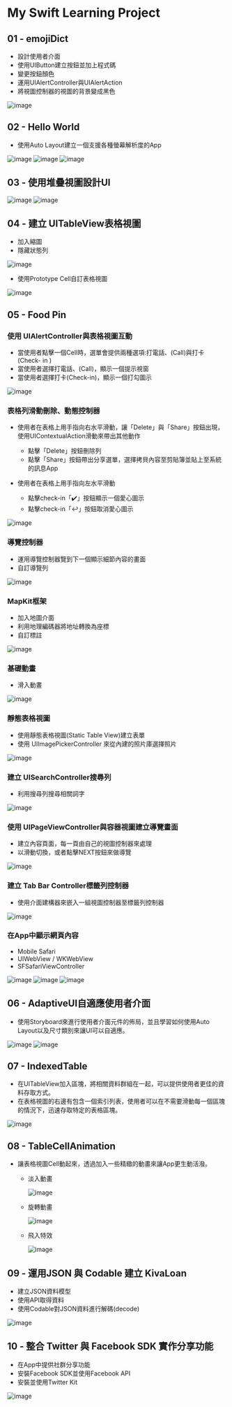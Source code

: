 # My Swift Learning Project

## 01 - emojiDict

* 設計使用者介面
* 使用UIButton建立按鈕並加上程式碼
* 變更按鈕顏色
* 運用UIAlertController與UIAlertAction
* 將視圖控制器的視圖的背景變成黑色

![image](http://g.recordit.co/g8Pz19HTVc.gif)

## 02 - Hello World

* 使用Auto Layout建立一個支援各種螢幕解析度的App

![image](http://g.recordit.co/cNIGuMAKNX.gif)
![image](http://g.recordit.co/eqONhuhUiC.gif)
![image](http://g.recordit.co/HN0vJXzTnt.gif)

## 03 - 使用堆疊視圖設計UI

![image](https://github.com/ArielKoKo/Swift/blob/main/PHOTO%20%26%20GIF/03_StackViewDemo.png)
![image](https://github.com/ArielKoKo/Swift/blob/main/PHOTO%20%26%20GIF/03_Ask%20Me%20Anything.png)

## 04 - 建立 UITableView表格視圖

* 加入縮圖
* 隱藏狀態列

![image](http://g.recordit.co/WD0DfyORda.gif)

* 使用Prototype Cell自訂表格視圖

![image](http://g.recordit.co/lCrTzPlHr2.gif)

## 05 - Food Pin

### 使用 UIAlertController與表格視圖互動
* 當使用者點擊一個Cell時，選單會提供兩種選項:打電話、(Call)與打卡(Check- in )
* 當使用者選擇打電話、(Call)，顯示一個提示視窗
* 當使用者選擇打卡(Check-in)，顯示一個打勾圖示

![image](http://g.recordit.co/nED0m4MsfG.gif)

### 表格列滑動刪除、動態控制器
* 使用者在表格上用手指向右水平滑動，讓「Delete」與「Share」按鈕出現，使用UIContextualAction滑動來帶出其他動作
  * 點擊「Delete」按鈕刪除列
  * 點擊「Share」按鈕帶出分享選單，選擇拷貝內容至剪貼簿並貼上至系統的訊息App

* 使用者在表格上用手指向左水平滑動
  * 點擊check-in「✔️」按鈕顯示一個愛心圖示
  * 點擊check-in「↩」按鈕取消愛心圖示

![image](http://g.recordit.co/IqlUHxMujg.gif)

### 導覽控制器
* 運用導覽控制器覽到下一個顯示細節內容的畫面
* 自訂導覽列

![image](http://g.recordit.co/qE9EUp6pPb.gif)

### MapKit框架
* 加入地圖介面
* 利用地理編碼器將地址轉換為座標
* 自訂標註

![image](http://g.recordit.co/SOc4gSRjDh.gif)

### 基礎動畫
* 滑入動畫

![image](http://g.recordit.co/R1vKXa4fFF.gif)



### 靜態表格視圖
* 使用靜態表格視圖(Static Table View)建立表單
* 使用 UIImagePickerController 來從內建的照片庫選擇照片

![image](http://g.recordit.co/zAHnPnBNRq.gif)


### 建立 UISearchController搜尋列
* 利用搜尋列搜尋相關詞字

![image](http://g.recordit.co/o596XE1frs.gif)

### 使用 UIPageViewController與容器視圖建立導覽畫面
* 建立內容頁面，每一頁由自己的視圖控制器來處理
* 以滑動切換，或者點擊NEXT按鈕來做導覽

![image](http://g.recordit.co/hda5gbPmc3.gif)

### 建立 Tab Bar Controller標籤列控制器
* 使用介面建構器來嵌入一組視圖控制器至標籤列控制器

![image](http://g.recordit.co/dNRZ4biTNp.gif)

### 在App中顯示網頁內容
* Mobile Safari
* UIWebView / WKWebView
* SFSafariViewController

![image](http://g.recordit.co/yzIa6S38ps.gif) ![image](http://g.recordit.co/gYLYYP1CGB.gif) ![image](http://g.recordit.co/Er6w9ebjnY.gif)

## 06 -  AdaptiveUI自適應使用者介面
* 使用Storyboard來進行使用者介面元件的佈局，並且學習如何使用Auto Layout以及尺寸類別來讓UI可以自適應。

![image](https://github.com/ArielKoKo/Swift/blob/main/PHOTO%20%26%20GIF/06_AdaptiveUIDemo-1.png)
![image](https://github.com/ArielKoKo/Swift/blob/main/PHOTO%20%26%20GIF/06_AdaptiveUIDemo-2.png)

## 07 - IndexedTable
* 在UITableView加入區塊，將相關資料群組在一起，可以提供使用者更佳的資料存取方式。
* 在表格視圖的右邊有包含一個索引列表，使用者可以在不需要滑動每一個區塊的情況下，迅速存取特定的表格區塊。

![image](http://g.recordit.co/lrTYN0Vgb5.gif)

## 08 - TableCellAnimation
* 讓表格視圖Cell動起來，透過加入一些精緻的動畫來讓App更生動活潑。
  * 淡入動畫                                                                           

    ![image](http://g.recordit.co/k2ZgVDrfvi.gif)

  * 旋轉動畫

    ![image](http://g.recordit.co/OKZvIHd5Dg.gif)

  * 飛入特效

    ![image](http://g.recordit.co/xOvL5n7z9A.gif)

## 09 - 運用JSON 與 Codable 建立 KivaLoan
* 建⽴JSON資料模型
* 使用API取得資料
* 使用Codable對JSON資料進行解碼(decode)

![image](http://g.recordit.co/IkXEVy9Q0d.gif)

## 10 - 整合 Twitter 與 Facebook SDK 實作分享功能
* 在App中提供社群分享功能
* 安裝Facebook SDK並使用Facebook API
* 安裝並使用Twitter Kit

![image](https://github.com/ArielKoKo/Swift/blob/main/PHOTO%20%26%20GIF/10_SocialSharing.gif)




